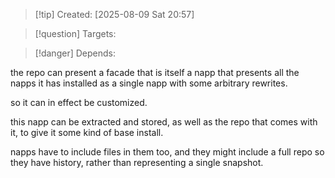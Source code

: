 
>[!tip] Created: [2025-08-09 Sat 20:57]

>[!question] Targets: 

>[!danger] Depends: 

the repo can present a facade that is itself a napp that presents all the napps it has installed as a single napp with some arbitrary rewrites.

so it can in effect be customized.

this napp can be extracted and stored, as well as the repo that comes with it, to give it some kind of base install.

napps have to include files in them too, and they might include a full repo so they have history, rather than representing a single snapshot.